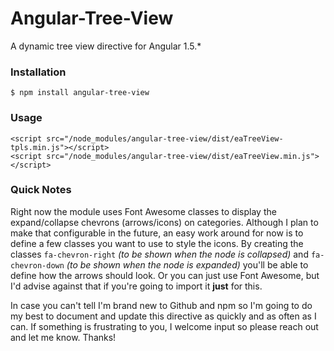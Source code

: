 # Angular-Tree-View
A dynamic tree view directive for Angular 1.5.*

### Installation
```
$ npm install angular-tree-view
```

### Usage
```
<script src="/node_modules/angular-tree-view/dist/eaTreeView-tpls.min.js"></script>
<script src="/node_modules/angular-tree-view/dist/eaTreeView.min.js"></script>
```

### Quick Notes
Right now the module uses Font Awesome classes to display the expand/collapse chevrons (arrows/icons) on categories.  Although I plan to make that configurable in the future, an easy work around for now is to define a few classes you want to use to style the icons.  By creating the classes `fa-chevron-right` *(to be shown when the node is collapsed)* and `fa-chevron-down` *(to be shown when the node is expanded)* you'll be able to define how the arrows should look.  Or you can just use Font Awesome, but I'd advise against that if you're going to import it **just** for this.

In case you can't tell I'm brand new to Github and npm so I'm going to do my best to document and update this directive as quickly and as often as I can.  If something is frustrating to you, I welcome input so please reach out and let me know.  Thanks! 